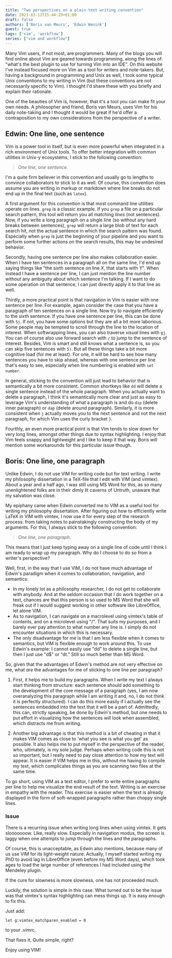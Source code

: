 ```yaml
---
title: "Two perspectives on a plain-text writing convention"
date: 2021-03-12T15:44:29+01:00
draft: false
authors: ['Boris van Meurs', 'Edwin Wenink']
guest: true
tags: ['vim', 'workflow']
series: ["vim and workflow"]
---
```


Many Vim users, if not most, are programmers.
Many of the blogs you will find online about Vim are geared towards programming, along the lines of: "what's the best plugin to use for turning Vim into an IDE".
On this website I've instead focused more on Vim as a tool for writers and note-takers.
But, having a background in programming and Unix as well, I took some typical Unix conventions to my writing in Vim (but these conventions are not necessarily specific to Vim).
I thought I'd share these with you briefly and explain their rationale.

One of the beauties of Vim is, however, that it's a tool you can make fit your own needs.
A philosopher and friend, Boris van Meurs, uses Vim for his daily note-taking and I thought it would be great if he'd offer a contraposition to my own considerations from the perspective of a writer.

## Edwin: One line, one sentence

Vim is a power tool in itself, but is even more powerful when integrated in a rich environment of Unix tools. 
To offer better integration with common utilities in Unix-y ecosystems, I stick to the following convention: 

> *One line, one sentence.*

I'm a quite firm believer in this convention and usually go to lengths to convince collaborators to stick to it as well.
Of course, this convention does assume you are writing in markup or markdown where line breaks do not end up in the final text (such as `latex`).

A first argument for this convention is that most command line utilities operate on lines.
`grep` is a classic example. 
If you `grep` a file on a particular search pattern, this tool will return you all matching *lines* (not sentences).
Now, if you write a long paragraph on a single line (so without any hard breaks between sentences), `grep` will return a large blob of text for each search hit, not the actual sentence in which the search pattern was found.
Especially when `grep` is just the beginning of your pipeline and you want to perform some further actions on the search results, this may be undesired behavior.

Secondly, having one sentence per line also makes collaboration easier.
When I have ten sentences in a paragraph all on the same line, I'd end up saying things like "the sixth sentence on line *X*, that starts with *Y*".
When instead I have a sentence per line, I can just mention the line number without any ambiguity about which sentence I'm talking.
If I want to do some operation on that sentence, I can just directly apply it to that line as well.

Thirdly, a more practical point is that navigation in Vim is easier with one sentence per line.
For example, again consider the case that you have a paragraph of ten sentences on a single line. 
Now try to navigate efficiently to the sixth sentence.
If you have one sentence per line, this can be done with `5j`.
If not, you have some options but they are all a bit more laborious.
Some people may be tempted to scroll through the line to the location of interest. 
When softwrapping lines, you can also traverse *visual* lines with `gj`.
You can  of course also use forward search with `/` to jump to the sentence of interest.
Besides, Vim is smart and still knows what a sentence is, so you can skip five sentences with `5)`.
But all these things take a bit more cognitive load (for me at least).
For one, it will be hard to see how many sentences you have to skip ahead, whereas with one sentence per line that's easy to see, especially when  line numbering is enabled with `set number`.

In general, sticking to the convention will just lead to behavior that is semantically a bit more consistent.
Common shortkeys like `dd` will delete a single sentence instead of the whole paragraph.
When you actually want to delete a paragraph, I think it's semantically more clear and just as easy to leverage Vim's understanding of what a paragraph is and do `dip` (delete inner paragraph) or `dap` (delete around paragraph).
Similarly, it is more consistent when `j` actually moves you to the next sentence and not the next paragraph, for which Vim uses the curly bracket `}`.

Fourthly, an even more practical point is that Vim tends to slow down for very long lines, amongst other things due to syntax highlighting.
I enjoy that Vim feels snappy and lightweight and I like to keep it that way.
Boris will mention some workarounds for this particular issue though.

## Boris: One line, one paragraph

Unlike Edwin, I do not use VIM for writing code but for text writing. I write my philosophy dissertation in a TeX-file that I edit with VIM (and vimtex). About a year and a half ago, I was still using MS Word for this, as so many unenlightened folks are in their dimly lit caverns of Untruth, unaware that my salvation was close. 

My epiphany came when Edwin converted me to VIM as a useful tool for writing my philosophy dissertation. After figuring out how to efficiently write LaTeX in VIM with vimtex, I now use it for every step of the research process: from taking notes to painstakingly constructing the body of my arguments. For this, I always stick to the following convention:

> *One line, one paragraph.*

This means that I just keep typing away on a single line of code until I think I am ready to wrap up my paragraph. Why do I choose to do so from a writer's perspective? 

Well, first, in the way that I use VIM, I do not have much advantage of Edwin's paradigm when it comes to collaboration, navigation, and semantics:

- In my lonely lot as a philosophy researcher, I do not get to collaborate with anybody. And at the seldom occasion that I do work together on a text, chances are that this person is so used to MS Word that she will freak out if I would suggest working in other software like LibreOffice, let alone VIM. 
- As to navigation, I can navigate on a macrolevel using vimtex's table of contents, and on a microlevel using "/". That suits my purposes, and I barely ever pay attention to what number any line is. I simply do not encounter situations in which this is necessary. 
- The only disadvantage for me is that I am less flexible when it comes to semantics, but VIM is flexible enough to work around this. To use Edwin's example: I cannot easily use "dd" to delete a single line, but then I just use "d\$" or "dt." Still so much better than MS Word. 

So, given that the advantages of Edwin's method are not very effective on me, what *are* the advantages for me of sticking to one line per paragraph? 

1. First, it helps me to build my paragraphs. When I write my text I always start thinking from structure: each sentence should add something to the development of the core message of a paragraph (yes, I am now overanalyzing this paragraph while I am writing it and, no, I do not think it is perfectly structured). I can do this more easily if I actually see the sentences embedded into the text that it will be a part of. Admittedly, this can, strictly speaking, be done by Edwin's method, but one needs to put effort in visualizing how the sentences will look when assembled, which distracts me from writing. 

2. Another big advantage is that this method is a bit of cheating in that it makes VIM comes as close to 'what you see is what you get' as possible. It also helps me to put myself in the perspective of the reader, who, ultimately, is my sole judge. Perhaps when writing code this is not so important, but I really need to pay close attention to how my text will appear. It is easier if VIM helps me in this, without me having to compile my text, which complicates things as you are scanning two files at the same time. 

To go short, using VIM as a text editor, I prefer to write entire paragraphs per line to help me visualize the end result of the text. Writing is an exercise in empathy with the reader. This exercise is easier when the text is already displayed in the form of soft-wrapped paragraphs rather than choppy single lines. 

### Issue

There is a recurring issue when writing long lines when using vimtex. It gets slooooooow. Like, really slow. Especially in navigation modus, the screen is laggy when one attempts to jump through the lines and the paragraphs. 

Of course, this is unacceptable, as Edwin also mentions, because many of us use VIM for its light-weight nature. Actually, I myself started writing my PhD to avoid lag in LibreOffice (even before my MS Word days), which took ages to load the large number of references I had included using the Mendeley plugin. 

If the cure for slowness is more slowness, one has not proceeded much.

Luckily, the solution is simple in this case. What turned out to be the issue was that vimtex's syntax highlighting can mess things up. It is easy enough to fix this.

Just add: 

```
let g:vimtex_matchparen_enabled = 0
```

to your .vimrc. 

That fixes it. Quite simple, right? 

Enjoy using VIM! 
